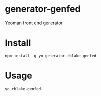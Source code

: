 # generator-genfed
Yeoman front end generator

# Install

```
npm install -g yo generator-rblake-genfed
```

# Usage

```
yo rblake-genfed
```



